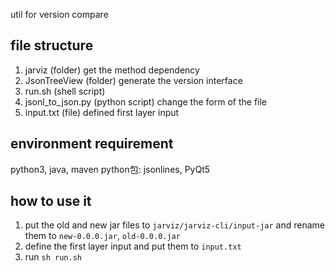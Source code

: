 util for version compare

## file structure
1. jarviz           (folder)     get the method dependency
2. JsonTreeView     (folder)     generate the version interface
3. run.sh           (shell script)
4. jsonl_to_json.py (python script) change the form of the file 
5. input.txt        (file)       defined first layer input

## environment requirement
python3, java, maven
python包: jsonlines, PyQt5

## how to use it
1. put the old and new jar files to `jarviz/jarviz-cli/input-jar` and rename them to `new-0.0.0.jar`, `old-0.0.0.jar`
2. define the first layer input and put them to `input.txt` 
3. run `sh run.sh`

